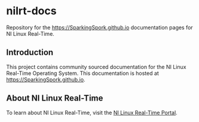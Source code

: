 # nilrt-docs
Repository for the https://SparkingSpork.github.io documentation pages for NI Linux Real-Time. 

## Introduction
This project contains community sourced documentation for the NI Linux Real-Time Operating System. This documentation is hosted at https://SparkingSpork.github.io.

## About NI Linux Real-Time
To learn about NI Linux Real-Time, visit the [NI Linux Real-Time Portal](http://www.ni.com/white-paper/14627/en/).